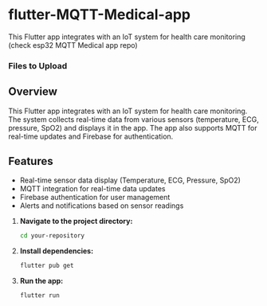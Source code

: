 # flutter-MQTT-Medical-app
This Flutter app integrates with an IoT system for health care monitoring (check esp32 MQTT Medical app repo)
### Files to Upload

## Overview

This Flutter app integrates with an IoT system for health care monitoring. The system collects real-time data from various sensors (temperature, ECG, pressure, SpO2) and displays it in the app. The app also supports MQTT for real-time updates and Firebase for authentication.

## Features

- Real-time sensor data display (Temperature, ECG, Pressure, SpO2)
- MQTT integration for real-time data updates
- Firebase authentication for user management
- Alerts and notifications based on sensor readings


1. **Navigate to the project directory:**

   ```sh
   cd your-repository
   ```

2. **Install dependencies:**

   ```sh
   flutter pub get
   ```

3. **Run the app:**

   ```sh
   flutter run
   ```


